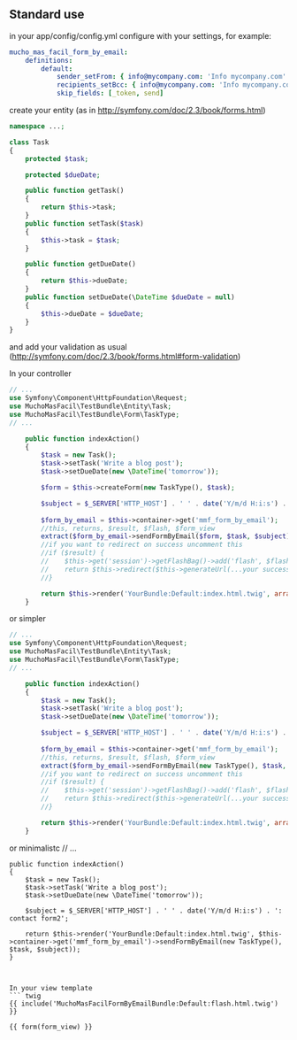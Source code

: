 ## Standard use
in your app/config/config.yml configure with your settings, for example:
``` yaml
mucho_mas_facil_form_by_email:
    definitions: 
        default:
            sender_setFrom: { info@mycompany.com: 'Info mycompany.com' }
            recipients_setBcc: { info@mycompany.com: 'Info mycompany.com' }
            skip_fields: [_token, send]

```

create your entity (as in http://symfony.com/doc/2.3/book/forms.html)
``` php
namespace ...;

class Task
{
    protected $task;

    protected $dueDate;

    public function getTask()
    {
        return $this->task;
    }
    public function setTask($task)
    {
        $this->task = $task;
    }

    public function getDueDate()
    {
        return $this->dueDate;
    }
    public function setDueDate(\DateTime $dueDate = null)
    {
        $this->dueDate = $dueDate;
    }
}
```
and add your validation as usual (http://symfony.com/doc/2.3/book/forms.html#form-validation)

In your controller
``` php
// ...
use Symfony\Component\HttpFoundation\Request;
use MuchoMasFacil\TestBundle\Entity\Task;
use MuchoMasFacil\TestBundle\Form\TaskType;
// ...

    public function indexAction()
    {
        $task = new Task();
        $task->setTask('Write a blog post');
        $task->setDueDate(new \DateTime('tomorrow'));

        $form = $this->createForm(new TaskType(), $task);

        $subject = $_SERVER['HTTP_HOST'] . ' ' . date('Y/m/d H:i:s') . ': contact form2';           
        
        $form_by_email = $this->container->get('mmf_form_by_email');
        //this, returns, $result, $flash, $form_view
        extract($form_by_email->sendFormByEmail($form, $task, $subject));
        //if you want to redirect on success uncomment this
        //if ($result) {
        //    $this->get('session')->getFlashBag()->add('flash', $flash);
        //    return $this->redirect($this->generateUrl(...your success url...));
        //}

        return $this->render('YourBundle:Default:index.html.twig', array('flash' => $flash, 'form_view' => $form_view));
    }
```

or simpler
``` php
// ...
use Symfony\Component\HttpFoundation\Request;
use MuchoMasFacil\TestBundle\Entity\Task;
use MuchoMasFacil\TestBundle\Form\TaskType;
// ...

    public function indexAction()
    {
        $task = new Task();
        $task->setTask('Write a blog post');
        $task->setDueDate(new \DateTime('tomorrow'));

        $subject = $_SERVER['HTTP_HOST'] . ' ' . date('Y/m/d H:i:s') . ': contact form2';           
        
        $form_by_email = $this->container->get('mmf_form_by_email');
        //this, returns, $result, $flash, $form_view
        extract($form_by_email->sendFormByEmail(new TaskType(), $task, $subject));
        //if you want to redirect on success uncomment this
        //if ($result) {
        //    $this->get('session')->getFlashBag()->add('flash', $flash);
        //    return $this->redirect($this->generateUrl(...your success url...));
        //}

        return $this->render('YourBundle:Default:index.html.twig', array('flash' => $flash, 'form_view' => $form_view));
    }
```

or minimalistc
// ...

    public function indexAction()
    {
        $task = new Task();
        $task->setTask('Write a blog post');
        $task->setDueDate(new \DateTime('tomorrow'));

        $subject = $_SERVER['HTTP_HOST'] . ' ' . date('Y/m/d H:i:s') . ': contact form2';           
        
        return $this->render('YourBundle:Default:index.html.twig', $this->container->get('mmf_form_by_email')->sendFormByEmail(new TaskType(), $task, $subject));
    }
```


In your view template
``` twig
{{ include('MuchoMasFacilFormByEmailBundle:Default:flash.html.twig') }}

{{ form(form_view) }}
```
